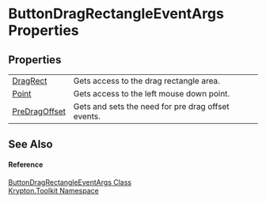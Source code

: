 # ButtonDragRectangleEventArgs Properties




## Properties
<table>
<tr>
<td><a href="a1ef7f64-9448-876d-63ee-2a7d8af933fb.md">DragRect</a></td>
<td>Gets access to the drag rectangle area.</td></tr>
<tr>
<td><a href="7b7b9a71-f106-9de9-c3a1-7a3cdba79872.md">Point</a></td>
<td>Gets access to the left mouse down point.</td></tr>
<tr>
<td><a href="0f3edea4-d4ed-5bb9-001f-f6ba77a3ad79.md">PreDragOffset</a></td>
<td>Gets and sets the need for pre drag offset events.</td></tr>
</table>

## See Also


#### Reference
<a href="0b4baf23-6bb6-e7be-3d11-3075c3f8843c.md">ButtonDragRectangleEventArgs Class</a>  
<a href="79d2eac2-21f4-54ff-7552-b20c33c30600.md">Krypton.Toolkit Namespace</a>  
